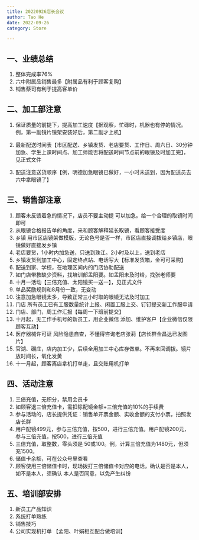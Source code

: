 ```yaml
---
title: 20220926店长会议
author: Tao He
date: 2022-09-26
category: Store

---
```


## 一、业绩总结

1. 整体完成率76%
2. 六中附属品销售最多【附属品有利于顾客复购】
3. 销售蔡司有利于提高客单价

## 二、加工部注意
1. 保证质量的前提下，提高加工速度【据观察，忙碌时，机器也有停的情况。例，第一副镜片镜架安装好后，第二副才上机】

2. 最新配送时间表【市区配送、乡镇发货、老店要货、工作日、周六日、30分钟加急、学生上课时间点、加工师能否将配送时间节点前的眼镜及时加工完】，见正式文件

3. 配送注意送货顺序【例，明德加急眼镜已做好，一小时未送到，因为配送员去六中拿眼镜了】


## 三、销售部注意
1. 顾客未反馈着急的情况下，店员不要主动提 可以加急。给一个合理的取镜时间即可
2. 从眼镜合格报告单的角度，来和顾客解释延长取镜，看顾客接受度
3. 乡镇 用市区店镜架做模版，无论色号是否一样，市区店直接调拨给乡镇店，眼镜做好直接发乡镇
4. 老店要货，1小时内加急送，只送到珠江。2小时及以上，送到老店
5. 乡镇发货到加工中心，固定终点站、电话写大【标准发货箱，金可可采购】
6. 配送到家、学校，在地理区间内的门店协助配送
7. 如门店带教缺少资料，找培训部孟阳要。如孟阳未及时给，找张老师要
8. 十月一活动【三倍充值、太阳镜买一送一】，见正式文件
9. 单品奖励规则和8月份一致，无变动
10. 注意加急眼镜太多，导致正常三小时取的眼镜无法及时加工
11. 门店 所有员工已有工服数量统计上报、闲置工服上交、钉钉提交新工作服申请
12. 门店、部门，周工作汇报【每周一下班前提交】
13. 十月起，无工作手机号的新员工，用企业微信 添加、维护客户【企业微信仅限顾客互动】
14. 医疗器械许可证 风险隐患自查，不懂得咨询老店张莉【店长群金昌达已发图片】
15. 官湖、碾庄，店内加工少，后续全用加工中心库存做单。不再来回调拨。镜片放时间长，氧化发黄
16. 十一月起，顾客离店拿机打单走，且交账用机打单



## 四、活动注意
1. 三倍充值，无积分，禁用会员卡
2. 如顾客退三倍充值卡，需扣除配镜金额+三倍充值的10%的手续费
3. 参与活动的，店长提供凭证：销售单开票金额、实收金额的支付小票，拍照发店长群
4. 用户配镜499元，参与三倍充值，按500，进行三倍充值。用户配镜200元，参与三倍充值，按500，进行三倍充值
5. 三倍充值，取整数，零头须是 50或100。例，计算三倍充值为1480元，但须充1500。
6. 储值卡余额，可在公众号里查看
7. 顾客使用三倍储值卡时，现场拨打三倍储值卡对应的电话，确认是否是本人，如不是本人，须确认 本人是否同意，以免产生纠纷



## 五、培训部安排
1. 新员工产品知识
2. 系统打单熟练
3. 销售技巧
4. 公司实现机打单
【孟阳、叶娟相互配合做培训】


